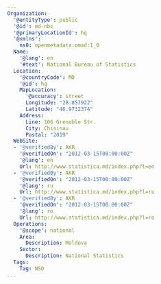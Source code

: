 ```yaml
---
Organization:
  '@entityType': public
  '@id': md-nbs
  '@primaryLocationId': hq
  '@xmlns':
    ns0: openmetadata:omad:1_0
  Name:
    '@lang': en
    '#text': National Bureau of Statistics
  Location:
    '@countryCode': MD
    '@id': hq
    MapLocation:
      '@accuracy': street
      Longitude: "28.857922"
      Latitude: "46.9732374"
    Address:
      Line: 106 Grenoble Str.
      City: Chisinau
      Postal: "2019"
  WebSite:
  - '@verifiedBy': AKR
    '@verifiedOn': "2012-03-15T00:00:00Z"
    '@lang': en
    Url: http://www.statistica.md/index.php?l=en
  - '@verifiedBy': AKR
    '@verifiedOn': "2012-03-15T00:00:00Z"
    '@lang': ru
    Url: http://www.statistica.md/index.php?l=ru
  - '@verifiedBy': AKR
    '@verifiedOn': "2012-03-15T00:00:00Z"
    '@lang': ro
    Url: http://www.statistica.md/index.php?l=ro
  Operations:
    '@scope': national
    Area:
      Description: Moldova
    Sector:
      Description: National Statistics
  Tags:
    Tag: NSO
...
```

